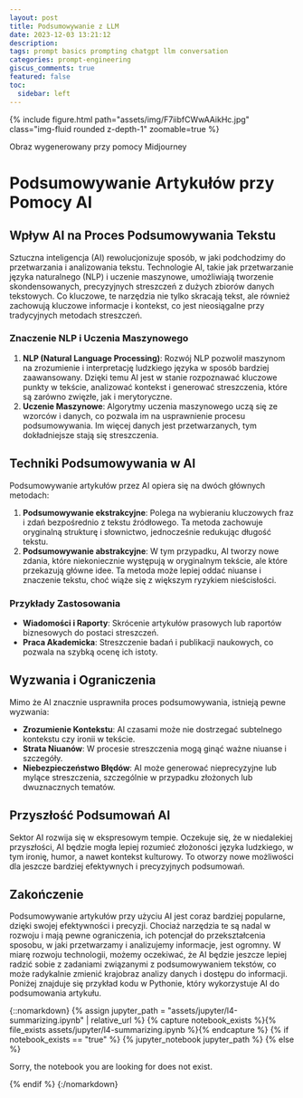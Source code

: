 ```yaml
---
layout: post
title: Podsumowywanie z LLM
date: 2023-12-03 13:21:12
description: 
tags: prompt basics prompting chatgpt llm conversation
categories: prompt-engineering
giscus_comments: true
featured: false
toc:
  sidebar: left
---
```

{% include figure.html path="assets/img/F7iibfCWwAAikHc.jpg" class="img-fluid rounded z-depth-1" zoomable=true %}
<div class="caption">
    Obraz wygenerowany przy pomocy Midjourney
</div>

# Podsumowywanie Artykułów przy Pomocy AI

## Wpływ AI na Proces Podsumowywania Tekstu
Sztuczna inteligencja (AI) rewolucjonizuje sposób, w jaki podchodzimy do przetwarzania i analizowania tekstu. Technologie AI, takie jak przetwarzanie języka naturalnego (NLP) i uczenie maszynowe, umożliwiają tworzenie skondensowanych, precyzyjnych streszczeń z dużych zbiorów danych tekstowych. Co kluczowe, te narzędzia nie tylko skracają tekst, ale również zachowują kluczowe informacje i kontekst, co jest nieosiągalne przy tradycyjnych metodach streszczeń.

### Znaczenie NLP i Uczenia Maszynowego
1. **NLP (Natural Language Processing)**: Rozwój NLP pozwolił maszynom na zrozumienie i interpretację ludzkiego języka w sposób bardziej zaawansowany. Dzięki temu AI jest w stanie rozpoznawać kluczowe punkty w tekście, analizować kontekst i generować streszczenia, które są zarówno zwięzłe, jak i merytoryczne.
2. **Uczenie Maszynowe**: Algorytmy uczenia maszynowego uczą się ze wzorców i danych, co pozwala im na usprawnienie procesu podsumowywania. Im więcej danych jest przetwarzanych, tym dokładniejsze stają się streszczenia.

## Techniki Podsumowywania w AI
Podsumowywanie artykułów przez AI opiera się na dwóch głównych metodach:

1. **Podsumowywanie ekstrakcyjne**: Polega na wybieraniu kluczowych fraz i zdań bezpośrednio z tekstu źródłowego. Ta metoda zachowuje oryginalną strukturę i słownictwo, jednocześnie redukując długość tekstu.
2. **Podsumowywanie abstrakcyjne**: W tym przypadku, AI tworzy nowe zdania, które niekoniecznie występują w oryginalnym tekście, ale które przekazują główne idee. Ta metoda może lepiej oddać niuanse i znaczenie tekstu, choć wiąże się z większym ryzykiem nieścisłości.

### Przykłady Zastosowania
- **Wiadomości i Raporty**: Skrócenie artykułów prasowych lub raportów biznesowych do postaci streszczeń.
- **Praca Akademicka**: Streszczenie badań i publikacji naukowych, co pozwala na szybką ocenę ich istoty.

## Wyzwania i Ograniczenia
Mimo że AI znacznie usprawniła proces podsumowywania, istnieją pewne wyzwania:

- **Zrozumienie Kontekstu**: AI czasami może nie dostrzegać subtelnego kontekstu czy ironii w tekście.
- **Strata Niuanów**: W procesie streszczenia mogą ginąć ważne niuanse i szczegóły.
- **Niebezpieczeństwo Błędów**: AI może generować nieprecyzyjne lub mylące streszczenia, szczególnie w przypadku złożonych lub dwuznacznych tematów.

## Przyszłość Podsumowań AI
Sektor AI rozwija się w ekspresowym tempie. Oczekuje się, że w niedalekiej przyszłości, AI będzie mogła lepiej rozumieć złożoności języka ludzkiego, w tym ironię, humor, a nawet kontekst kulturowy. To otworzy nowe możliwości dla jeszcze bardziej efektywnych i precyzyjnych podsumowań.

## Zakończenie
Podsumowywanie artykułów przy użyciu AI jest coraz bardziej popularne, dzięki swojej efektywności i precyzji. Chociaż narzędzia te są nadal w rozwoju i mają pewne ograniczenia, ich potencjał do przekształcenia sposobu, w jaki przetwarzamy i analizujemy informacje, jest ogromny. W miarę rozwoju technologii, możemy oczekiwać, że AI będzie jeszcze lepiej radzić sobie z zadaniami związanymi z podsumowywaniem tekstów, co może radykalnie zmienić krajobraz analizy danych i dostępu do informacji. Poniżej znajduje się przykład kodu w Pythonie, który wykorzystuje AI do podsumowania artykułu.


{::nomarkdown}
{% assign jupyter_path = "assets/jupyter/l4-summarizing.ipynb" | relative_url %}
{% capture notebook_exists %}{% file_exists assets/jupyter/l4-summarizing.ipynb %}{% endcapture %}
{% if notebook_exists == "true" %}
    {% jupyter_notebook jupyter_path %}
{% else %}
    <p>Sorry, the notebook you are looking for does not exist.</p>
{% endif %}
{:/nomarkdown}
